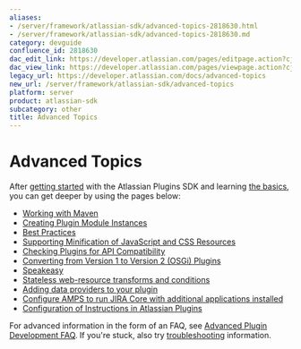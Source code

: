 ```yaml
---
aliases:
- /server/framework/atlassian-sdk/advanced-topics-2818630.html
- /server/framework/atlassian-sdk/advanced-topics-2818630.md
category: devguide
confluence_id: 2818630
dac_edit_link: https://developer.atlassian.com/pages/editpage.action?cjm=wozere&pageId=2818630
dac_view_link: https://developer.atlassian.com/pages/viewpage.action?cjm=wozere&pageId=2818630
legacy_url: https://developer.atlassian.com/docs/advanced-topics
new_url: /server/framework/atlassian-sdk/advanced-topics
platform: server
product: atlassian-sdk
subcategory: other
title: Advanced Topics
---
```

# Advanced Topics

After [getting started](/server/framework/atlassian-sdk/index) with the Atlassian Plugins SDK and learning [the basics](/server/framework/atlassian-sdk/common-coding-tasks), you can get deeper by using the pages below: 

-   [Working with Maven](/server/framework/atlassian-sdk/working-with-maven)
-   [Creating Plugin Module Instances](/server/framework/atlassian-sdk/creating-plugin-module-instances)
-   [Best Practices](/server/framework/atlassian-sdk/best-practices)
-   [Supporting Minification of JavaScript and CSS Resources](/server/framework/atlassian-sdk/supporting-minification-of-javascript-and-css-resources)
-   [Checking Plugins for API Compatibility](/server/framework/atlassian-sdk/checking-plugins-for-api-compatibility)
-   [Converting from Version 1 to Version 2 (OSGi) Plugins](/server/framework/atlassian-sdk/converting-from-version-1-to-version-2-osgi-plugins)
-   [Speakeasy](/server/framework/atlassian-sdk/speakeasy)
-   [Stateless web-resource transforms and conditions](/server/framework/atlassian-sdk/stateless-web-resource-transforms-and-conditions)
-   [Adding data providers to your plugin](/server/framework/atlassian-sdk/adding-data-providers-to-your-plugin)
-   [Configure AMPS to run JIRA Core with additional applications installed](/server/framework/atlassian-sdk/configure-amps-to-run-jira-core-with-additional-applications-installed)
-   [Configuration of Instructions in Atlassian Plugins](/server/framework/atlassian-sdk/configuration-of-instructions-in-atlassian-plugins)

For advanced information in the form of an FAQ, see [Advanced Plugin Development FAQ](/server/framework/atlassian-sdk/advanced-plugin-development-faq). If you're stuck, also try [troubleshooting](/server/framework/atlassian-sdk/troubleshooting) information.































































































